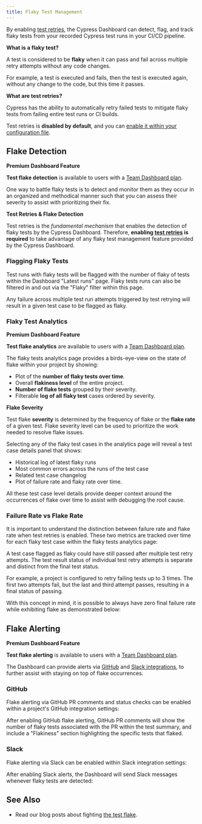 ```yaml
---
title: Flaky Test Management
---
```


By enabling [test retries](/guides/guides/test-retries), the Cypress Dashboard
can detect, flag, and track flaky tests from your recorded Cypress test runs in
your CI/CD pipeline.

<Alert type="info">

<strong class="alert-header">What is a flaky test?</strong>

A test is considered to be **flaky** when it can pass and fail across multiple
retry attempts without any code changes.

For example, a test is executed and fails, then the test is executed again,
without any change to the code, but this time it passes.

</Alert>

<Alert type="info">

<strong class="alert-header">What are test retries?</strong>

Cypress has the ability to automatically retry failed tests to mitigate flaky
tests from failing entire test runs or CI builds.

Test retries is **disabled by default**, and you can
[enable it within your configuration file](/guides/guides/test-retries#Configure-Test-Retries).

</Alert>

## Flake Detection

<Alert type="success">

<strong class="alert-header"><Icon name="star"></Icon> Premium Dashboard
Feature</strong>

**Test flake detection** is available to users with a
[Team Dashboard plan](https://cypress.io/pricing).

</Alert>

One way to battle flaky tests is to detect and monitor them as they occur in an
organized and methodical manner such that you can assess their severity to
assist with prioritizing their fix.

<Alert type="warning">

<strong class="alert-header">Test Retries & Flake Detection</strong>

Test retries is the _fundamental mechanism_ that enables the detection of flaky
tests by the Cypress Dashboard. Therefore, **enabling
[test retries](/guides/guides/test-retries#Configure-Test-Retries) is required**
to take advantage of any flaky test management feature provided by the Cypress
Dashboard.

</Alert>

### Flagging Flaky Tests

Test runs with flaky tests will be flagged with the number of flaky of tests
within the Dashboard "Latest runs" page. Flaky tests runs can also be filtered
in and out via the "Flaky" filter within this page.

<DocsImage src="/img/dashboard/flaky-test-management/flaky-runs-view.png" alt="Flagging flaky tests runs in Cypress Dashboard" ></DocsImage>

Any failure across multiple test run attempts triggered by test retrying will
result in a given test case to be flagged as flaky.

### Flaky Test Analytics

<Alert type="success">

<strong class="alert-header"><Icon name="star"></Icon> Premium Dashboard
Feature</strong>

**Test flake analytics** are available to users with a
[Team Dashboard plan](https://cypress.io/pricing).

</Alert>

The flaky tests analytics page provides a birds-eye-view on the state of flake
within your project by showing:

- Plot of the **number of flaky tests over time**.
- Overall **flakiness level** of the entire project.
- **Number of flake tests** grouped by their severity.
- Filterable **log of all flaky test** cases ordered by severity.

<Alert type="info">

<strong class="alert-header">Flake Severity</strong>

Test flake **severity** is determined by the frequency of flake or the **flake
rate** of a given test. Flake severity level can be used to prioritize the work
needed to resolve flake issues.

</Alert>

<DocsImage src="/img/dashboard/flaky-test-management/flake-analytics.png" alt="Flaky tests analytics" ></DocsImage>

Selecting any of the flaky test cases in the analytics page will reveal a test
case details panel that shows:

- Historical log of latest flaky runs
- Most common errors across the runs of the test case
- Related test case changelog
- Plot of failure rate and flaky rate over time.

All these test case level details provide deeper context around the occurrences
of flake over time to assist with debugging the root cause.

<DocsImage src="/img/dashboard/flaky-test-management/flake-panel.png" alt="Flaky tests analytics details panel" ></DocsImage>

### Failure Rate vs Flake Rate

It is important to understand the distinction between failure rate and flake
rate when test retries is enabled. These two metrics are tracked over time for
each flaky test case within the flaky tests analytics page:

<DocsImage src="/img/dashboard/flaky-test-management/flake-v-fail-2.png" alt="flake rate vs fail rate" ></DocsImage>

A test case flagged as flaky could have still passed after multiple test retry
attempts. The test result status of individual test retry attempts is separate
and distinct from the final test status.

For example, a project is configured to retry failing tests up to 3 times. The
first two attempts fail, but the last and third attempt passes, resulting in a
final status of passing.

With this concept in mind, it is possible to always have zero final failure rate
while exhibiting flake as demonstrated below:

<DocsImage src="/img/dashboard/flaky-test-management/flake-v-fail-1.png" alt="flake rate vs fail rate" ></DocsImage>

## Flake Alerting

<Alert type="success">

<strong class="alert-header"><Icon name="star"></Icon> Premium Dashboard
Feature</strong>

**Test flake alerting** is available to users with a
[Team Dashboard plan](https://cypress.io/pricing).

</Alert>

The Dashboard can provide alerts via
[GitHub](/guides/dashboard/github-integration) and
[Slack integrations](/guides/dashboard/slack-integration), to further assist
with staying on top of flake occurrences.

### GitHub

Flake alerting via GitHub PR comments and status checks can be enabled within a
project's GitHub integration settings:

<DocsImage src="/img/dashboard/flaky-test-management/gh-flake.png" alt="GitHub flake alert settings" ></DocsImage>

After enabling GitHub flake alerting, GitHub PR comments will show the number of
flaky tests associated with the PR within the test summary, and include a
"Flakiness" section highlighting the specific tests that flaked.

<DocsImage src="/img/dashboard/flaky-test-management/flake-pr-comment.png" alt="GitHub flake alert pr comment" ></DocsImage>

### Slack

Flake alerting via Slack can be enabled within Slack integration settings:

<DocsImage src="/img/dashboard/flaky-test-management/slack-flake.png" alt="Slack flake alert settings" ></DocsImage>

After enabling Slack alerts, the Dashboard will send Slack messages whenever
flaky tests are detected:

<DocsImage src="/img/dashboard/flaky-test-management/flake-slack-alert.png" alt="Slack flake alert" ></DocsImage>

## See Also

- Read our blog posts about fighting
  [the test flake](https://cypress.io/blog/tag/flake/).
